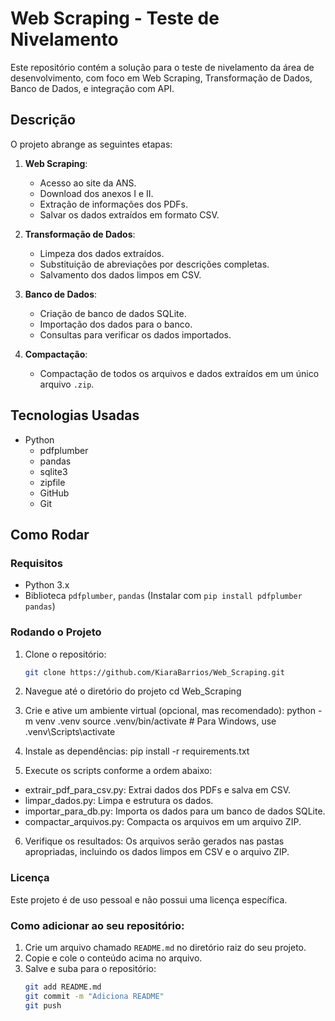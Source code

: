# Web Scraping - Teste de Nivelamento

Este repositório contém a solução para o teste de nivelamento da área de desenvolvimento, com foco em Web Scraping, Transformação de Dados, Banco de Dados, e integração com API. 

## Descrição

O projeto abrange as seguintes etapas:

1. **Web Scraping**: 
   - Acesso ao site da ANS.
   - Download dos anexos I e II.
   - Extração de informações dos PDFs.
   - Salvar os dados extraídos em formato CSV.

2. **Transformação de Dados**:
   - Limpeza dos dados extraídos.
   - Substituição de abreviações por descrições completas.
   - Salvamento dos dados limpos em CSV.

3. **Banco de Dados**:
   - Criação de banco de dados SQLite.
   - Importação dos dados para o banco.
   - Consultas para verificar os dados importados.

4. **Compactação**:
   - Compactação de todos os arquivos e dados extraídos em um único arquivo `.zip`.

## Tecnologias Usadas

- Python
  - pdfplumber
  - pandas
  - sqlite3
  - zipfile
  - GitHub
  - Git

## Como Rodar

### Requisitos

- Python 3.x
- Biblioteca `pdfplumber`, `pandas` (Instalar com `pip install pdfplumber pandas`)

### Rodando o Projeto

1. Clone o repositório:
   ```bash
   git clone https://github.com/KiaraBarrios/Web_Scraping.git

2. Navegue até o diretório do projeto
   cd Web_Scraping

3. Crie e ative um ambiente virtual (opcional, mas recomendado):
   python -m venv .venv
   source .venv/bin/activate  # Para Windows, use .venv\Scripts\activate

4. Instale as dependências:
   pip install -r requirements.txt
   
5. Execute os scripts conforme a ordem abaixo:
- extrair_pdf_para_csv.py: Extrai dados dos PDFs e salva em CSV.
- limpar_dados.py: Limpa e estrutura os dados.
- importar_para_db.py: Importa os dados para um banco de dados SQLite.
- compactar_arquivos.py: Compacta os arquivos em um arquivo ZIP.

6. Verifique os resultados:
   Os arquivos serão gerados nas pastas apropriadas, incluindo os dados limpos em CSV e o arquivo ZIP.

### Licença
Este projeto é de uso pessoal e não possui uma licença específica.


### Como adicionar ao seu repositório:
1. Crie um arquivo chamado `README.md` no diretório raiz do seu projeto.
2. Copie e cole o conteúdo acima no arquivo.
3. Salve e suba para o repositório:
   ```bash
   git add README.md
   git commit -m "Adiciona README"
   git push
